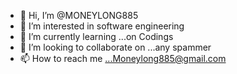 - 👋 Hi, I’m @MONEYLONG885
- 👀 I’m interested in software engineering 
- 🌱 I’m currently learning ...on Codings 
- 💞️ I’m looking to collaborate on ...any spammer
- 📫 How to reach me ...Moneylong885@gmail.com
<!---
MONEYLONG885/MONEYLONG885 is a ✨ special ✨ repository because its `README.md` (this file) appears on your GitHub profile.
You can click the Preview link to take a look at your changes.
--->
